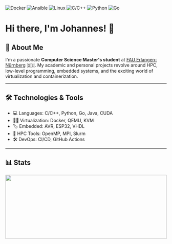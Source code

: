 ![Docker](https://img.shields.io/badge/Docker-2CA5E0?style=for-the-badge&logo=docker&logoColor=white)
![Ansible](https://img.shields.io/badge/Ansible-000000?style=for-the-badge&logo=ansible&logoColor=white)
![Linux](https://img.shields.io/badge/Linux-FCC624?style=for-the-badge&logo=linux&logoColor=black)
![C/C++](https://img.shields.io/badge/C%2FC%2B%2B-00599C?style=for-the-badge&logo=c%2B%2B&logoColor=white)
![Python](https://img.shields.io/badge/Python-FFD43B?style=for-the-badge&logo=python&logoColor=blue)
![Go](https://img.shields.io/badge/Go-00ADD8?style=for-the-badge&logo=go&logoColor=white)

# Hi there, I'm Johannes! 👋

## 🚀 About Me

I'm a passionate **Computer Science Master's student** at [FAU Erlangen-Nürnberg](https://www.fau.de/) 🇩🇪. My academic and personal projects revolve around HPC, low-level programming, embedded systems, and the exciting world of virtualization and containerization.

---

## 🛠️ Technologies & Tools

- 💻 Languages: C/C++, Python, Go, Java, CUDA
- 🧑‍💻 Virtualization: Docker, QEMU, KVM
- 🏷️ Embedded: AVR, ESP32, VHDL
- 🌟 HPC Tools: OpenMP, MPI, Slurm
- 🛠️ DevOps: CI/CD, GitHub Actions

---

## 📊 Stats

<a href="https://github.com/anuraghazra/github-readme-stats">
  <img height=200 width=100% align="center" src="https://github-readme-stats-git-masterrstaa-rickstaa.vercel.app/api/top-langs/?username=Jojodicus&layout=compact&theme=tokyonight" />
</a>
